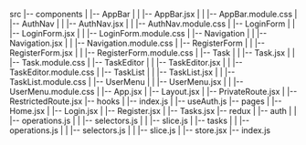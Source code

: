 src
|-- components
| |-- AppBar
| | |-- AppBar.jsx
| | |-- AppBar.module.css
| |-- AuthNav
| | |-- AuthNav.jsx
| | |-- AuthNav.module.css
| |-- LoginForm
| | |-- LoginForm.jsx
| | |-- LoginForm.module.css
| |-- Navigation
| | |-- Navigation.jsx
| | |-- Navigation.module.css
| |-- RegisterForm
| | |-- RegisterForm.jsx
| | |-- RegisterForm.module.css
| |-- Task
| | |-- Task.jsx
| | |-- Task.module.css
| |-- TaskEditor
| | |-- TaskEditor.jsx
| | |-- TaskEditor.module.css
| |-- TaskList
| | |-- TaskList.jsx
| | |-- TaskList.module.css
| |-- UserMenu
| | |-- UserMenu.jsx
| | |-- UserMenu.module.css
| |-- App.jsx
| |-- Layout.jsx
| |-- PrivateRoute.jsx
| |-- RestrictedRoute.jsx
|-- hooks
| |-- index.js
| |-- useAuth.js
|-- pages
| |-- Home.jsx
| |-- Login.jsx
| |-- Register.jsx
| |-- Tasks.jsx
|-- redux
| |-- auth
| | |-- operations.js
| | |-- selectors.js
| | |-- slice.js
| |-- tasks
| | |-- operations.js
| | |-- selectors.js
| | |-- slice.js
| |-- store.jsx
|-- index.js
